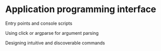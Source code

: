 # Application programming interface

Entry points and console scripts

Using click or argparse for argument parsing

Designing intuitive and discoverable commands

